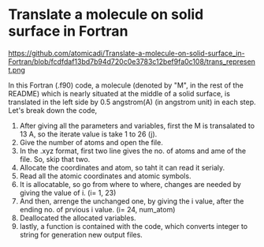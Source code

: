# Translate a molecule on solid surface in Fortran
https://github.com/atomicadi/Translate-a-molecule-on-solid-surface_in-Fortran/blob/fcdfdaf13bd7b94d720c0e3783c12bef9fa0c108/trans_represent.png

In this Fortran (.f90) code, a molecule (denoted by "M", in the rest of the README) which is nearly situated at the middle of a solid surface, is translated in the left side by 0.5 angstrom(A) (in angstrom unit) in each step.\
Let's break down the code,
1. After giving all the parameters and variables, first the M is transalated to 13 A, so the iterate value is take 1 to 26 (j).
2. Give the number of atoms and open the file.
3. In the .xyz format, first two line gives the no. of atoms and ame of the file. So, skip that two.
4. Allocate the coordinates and atom, so taht it can read it serialy.
5. Read all the atomic coordinates and atomic symbols.
6. It is allocatable, so go from where to where, changes are needed by giving the value of i. (i= 1, 23)
7. And then, arrenge the unchanged one, by giving the i value, after the ending no. of prvious i value. (i= 24, num_atom)
8. Deallocated the allocated variables.
9. lastly, a function is contained with the code, which converts integer to string for generation new output files.

